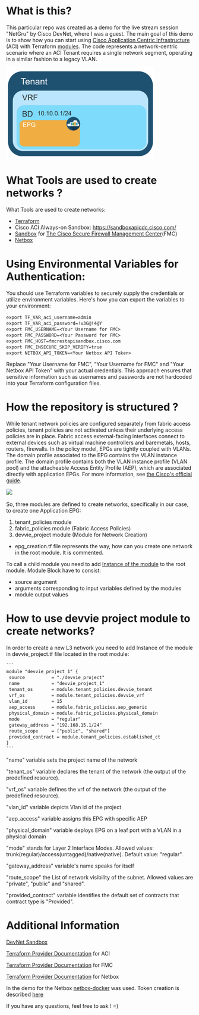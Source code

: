 # What is this?

This particular repo was created as a demo for the live stream session "NetGru" by Cisco DevNet, where I was a guest. The main goal of this demo is to show how you can start using [Cisco Application Centric Infrastructure](https://www.cisco.com/c/en/us/solutions/collateral/data-center-virtualization/application-centric-infrastructure/solution-overview-c22-741487.html) (ACI) with Terraform [modules](https://learn.hashicorp.com/tutorials/terraform/module). The code represents a network-centric scenario where an ACI Tenant requires a single network segment, operating in a similar fashion to a legacy VLAN.


<img src="images/aci_network_centric.png" width="400">

# What Tools are used to create networks ?

 What Tools are used to create networks:
- [Terraform](https://www.terraform.io/) 
- Cisco ACI Always-on Sandbox:
https://sandboxapicdc.cisco.com/  
- [Sandbox](fmcrestapisandbox.cisco.com) for [The Cisco Secure Firewall Management Center](https://www.cisco.com/c/en/us/products/collateral/security/firesight-management-center/datasheet-c78-736775.html)(FMC)
- [Netbox](https://docs.netbox.dev/en/stable/)

# Using Environmental Variables for Authentication:

You should use Terraform variables to securely supply the credentials or utilize environment variables. Here's how you can export the variables to your environment:
  ```
  export TF_VAR_aci_username=admin
  export TF_VAR_aci_password=!v3G@!4@Y
  export FMC_USERNAME=<Your Username for FMC>
  export FMC_PASSWORD=<Your Password for FMC>
  export FMC_HOST=fmcrestapisandbox.cisco.com
  export FMC_INSECURE_SKIP_VERIFY=true
  export NETBOX_API_TOKEN=<Your Netbox API Token>
  ```
Replace "Your Username for FMC", "Your Username for FMC" and "Your Netbox API Token" with your actual credentials. This approach ensures that sensitive information such as usernames and passwords are not hardcoded into your Terraform configuration files.

# How the repository is structured ?

While tenant network policies are configured separately from fabric access policies, tenant policies are not activated unless their underlying access policies are in place. Fabric access external-facing interfaces connect to external devices such as virtual machine controllers and baremetals, hosts, routers, firewalls. In the policy model, EPGs are tightly coupled with VLANs. The domain profile associated to the EPG contains the VLAN instance profile. The domain profile contains both the VLAN instance profile (VLAN pool) and the attacheable Access Entity Profile (AEP), which are associated directly with application EPGs. For more information, see [the Cisco's official guide](https://www.cisco.com/c/en/us/td/docs/switches/datacenter/aci/apic/sw/2-x/L2_config/b_Cisco_APIC_Layer_2_Configuration_Guide/b_Cisco_APIC_Layer_2_Configuration_Guide_chapter_011.html).  

<img src="images/epgs_w_fabric_access.png" width="500">

So, three modules are defined to create networks, specifically in our case, to create one Application EPG:
1. tenant_policies module
2. fabric_policies module (Fabric Access Policies)
3. devvie_project module (Module for Network Creation)  

* epg_creation.tf file represents the way, how can you create one network in the root module. It is commented.

To call a child module you need to add [Instance of the module](https://www.terraform.io/language/modules/syntax) to the root module. Module Block have to consist:
- source argument
- arguments corresponding to input variables defined by the modules
- module output values

# How to use devvie project module to create networks?

In order to create a new L3 network you need to add Instance of the module in devvie_project.tf file located in the root module:

    ```
    module "devvie_project_1" {
     source          = "./devvie_project"
     name            = "devvie_project_1"
     tenant_os       = module.tenant_policies.devvie_tenant
     vrf_os          = module.tenant_policies.devvie_vrf
     vlan_id         = 15
     aep_access      = module.fabric_policies.aep_generic
     physical_domain = module.fabric_policies.physical_domain
     mode            = "regular"
     gateway_address = "192.168.15.1/24"
     route_scope     = ["public", "shared"]
     provided_contract = module.tenant_policies.established_ct
    }
    ```
"name" variable sets the project name of the network

"tenant_os" variable declares the tenant of the network (the output of the predefined resource). 

"vrf_os" variable defines the vrf of the network (the output of the predefined resource).

"vlan_id" variable depicts Vlan id of the project

"aep_access" variable assigns this EPG with specific AEP

"physical_domain" variable deploys EPG on a leaf port with a VLAN in a physical domain

"mode" stands for Layer 2 Interface Modes. Allowed values: trunk(regular)/access(untagged)/native(native). Default value: "regular".

"gateway_address" variable's name speaks for itself

"route_scope" the List of network visibility of the subnet. Allowed values are "private", "public" and "shared".

"provided_contract" variable identifies the default set of contracts that contract type is "Provided". 

# Additional Information

[DevNet Sandbox](https://developer.cisco.com/site/sandbox/)

[Terraform Provider Documentation](https://registry.terraform.io/providers/CiscoDevNet/aci/2.11.1/docs) for ACI

[Terraform Provider Documentation](https://registry.terraform.io/providers/CiscoDevNet/fmc/latest/docs) for FMC

[Terraform Provider Documentation](https://registry.terraform.io/providers/e-breuninger/netbox/3.7.3/docs) for Netbox

In the demo for the Netbox [netbox-docker](https://github.com/netbox-community/netbox-docker) was used. Token creation is described [here](https://docs.netbox.dev/en/stable/integrations/rest-api/#authenticating-to-the-api)

If you have any questions, feel free to ask ! =)
